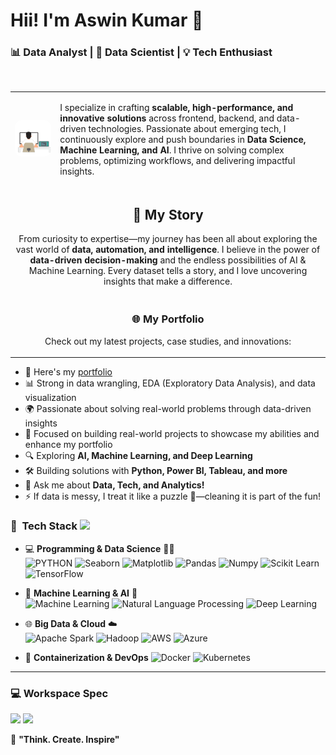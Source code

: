 # Hii! I'm Aswin Kumar 👋  

### 📊 Data Analyst | 🤖 Data Scientist | 💡 Tech Enthusiast

<br>
<table>
  <tr>
    <td>
      <img src="./assets/developer-640px.gif" width="400px" style="border-radius: 10px;" />
    </td>
    <td>
      <p align="left">
        I specialize in crafting <strong>scalable, high-performance, and innovative solutions</strong> across frontend, backend, and data-driven technologies.  
        Passionate about emerging tech, I continuously explore and push boundaries in <strong>Data Science, Machine Learning, and AI</strong>.  
        I thrive on solving complex problems, optimizing workflows, and delivering impactful insights.  
      </p>
    </td>
  </tr>
  <tr>
    <td colspan="2">
      <h2 align="center">🚀 My Story</h2>
      <p align="center">
        From curiosity to expertise—my journey has been all about exploring the vast world of <strong>data, automation, and intelligence</strong>.  
        I believe in the power of <strong>data-driven decision-making</strong> and the endless possibilities of AI & Machine Learning.  
        Every dataset tells a story, and I love uncovering insights that make a difference.  
      </p>
    </td>
  </tr>
  <tr>
    <td colspan="2" align="center">
      <h3>🌐 My Portfolio</h3>
      <p>Check out my latest projects, case studies, and innovations:</p>
      <a href="https://ashvinz.github.io/PortFolio_New/">
      </a>
    </td>
  </tr>
</table>



- 🔭 Here's my [portfolio](https://ashvinz.github.io/PortFolio_New/)  
- 📊 Strong in data wrangling, EDA (Exploratory Data Analysis), and data visualization                                               
- 🌍 Passionate about solving real-world problems through data-driven insights  
- 🎯 Focused on building real-world projects to showcase my abilities and enhance my portfolio 
- 🔍 Exploring **AI, Machine Learning, and Deep Learning**  
- 🛠️ Building solutions with **Python, Power BI, Tableau, and more**  
- 💬 Ask me about **Data, Tech, and Analytics!**  
- ⚡ If data is messy, I treat it like a puzzle 🧩—cleaning it is part of the fun!

<h3> 🫠 &nbsp;Tech Stack <img src="https://media.giphy.com/media/j2pOGeGYKe2xCCKwfi/giphy.gif" width="40"></h3>  

- 💻 **Programming & Data Science** 🧑‍💻  
  ![PYTHON](https://img.shields.io/badge/-Python-333333?style=flat&logo=python)  ![Seaborn](https://img.shields.io/badge/-Seaborn-333333?style=flat&logo=seaborn)  ![Matplotlib](https://img.shields.io/badge/-Matplotlib-333333?style=flat&logo=matplotlib)  ![Pandas](https://img.shields.io/badge/Pandas-150458?style=flat-square&logo=pandas&logoColor=white)  ![Numpy](https://img.shields.io/badge/Numpy-013243?style=flat-square&logo=numpy&logoColor=white)  ![Scikit Learn](https://img.shields.io/badge/-Scikit%20Learn-333333?style=flat&logo=scikit-learn)  ![TensorFlow](https://img.shields.io/badge/-TensorFlow-333333?style=flat&logo=tensorflow)  

- 🤖 **Machine Learning & AI** 🚀  
  ![Machine Learning](https://img.shields.io/badge/-Machine%20Learning-333333?style=flat&logo=ML)  ![Natural Language Processing](https://img.shields.io/badge/-Natural%20Language%20Processing-333333?style=flat&logo=nlp)  ![Deep Learning](https://img.shields.io/badge/-Deep%20Learning-333333?style=flat&logo=deep-learning)  

- 🌐 **Big Data & Cloud** ☁️  
  ![Apache Spark](https://img.shields.io/badge/-Apache%20Spark-333333?style=flat&logo=apache-spark)  ![Hadoop](https://img.shields.io/badge/-Hadoop-333333?style=flat&logo=apache-hadoop)  ![AWS](https://img.shields.io/badge/-AWS-333333?style=flat&logo=amazon-aws)  ![Azure](https://img.shields.io/badge/-Azure-333333?style=flat&logo=microsoft-azure)  

- 🥐 **Containerization & DevOps** 
  ![Docker](https://img.shields.io/badge/-Docker-2496ED?style=flat&logo=docker&logoColor=white)  ![Kubernetes](https://img.shields.io/badge/-Kubernetes-326CE5?style=flat&logo=kubernetes) 

---

### 💻  Workspace Spec  
<img height="30" src="https://img.shields.io/badge/Dell-Inspiron_5-0076D6?style=for-the-badge&logo=dell&logoColor=white"/>  
<img height="30" src="https://img.shields.io/badge/Intel-Core_i5-0071C5?style=for-the-badge&logo=intel&logoColor=white"/>  

🚀 **"Think. Create. Inspire"**
